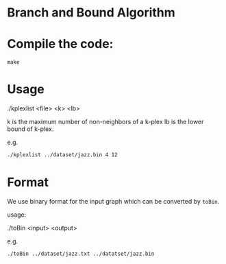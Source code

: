 # Branch and Bound Algorithm
# Compile the code:
```shell
make
```

# Usage
  ./kplexlist \<file\> \<k\> \<lb\>

k is the maximum number of non-neighbors of a k-plex
lb is the lower bound of k-plex.

e.g.

```bash
./kplexlist ../dataset/jazz.bin 4 12
```

# Format
We use binary format for the input graph which can be converted by `toBin`. 

usage:

  ./toBin \<input\> \<output\>

e.g.

```bash
./toBin ../dataset/jazz.txt ../datatset/jazz.bin
```

